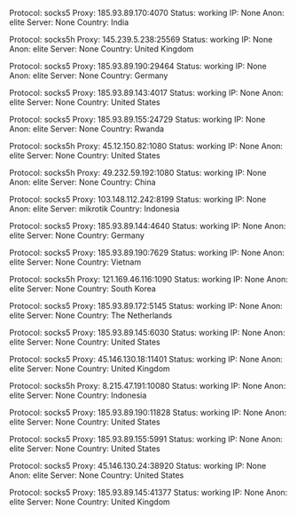 Protocol: socks5
Proxy: 185.93.89.170:4070
Status: working
IP: None
Anon: elite
Server: None
Country: India

Protocol: socks5h
Proxy: 145.239.5.238:25569
Status: working
IP: None
Anon: elite
Server: None
Country: United Kingdom

Protocol: socks5
Proxy: 185.93.89.190:29464
Status: working
IP: None
Anon: elite
Server: None
Country: Germany

Protocol: socks5
Proxy: 185.93.89.143:4017
Status: working
IP: None
Anon: elite
Server: None
Country: United States

Protocol: socks5
Proxy: 185.93.89.155:24729
Status: working
IP: None
Anon: elite
Server: None
Country: Rwanda

Protocol: socks5h
Proxy: 45.12.150.82:1080
Status: working
IP: None
Anon: elite
Server: None
Country: United States

Protocol: socks5h
Proxy: 49.232.59.192:1080
Status: working
IP: None
Anon: elite
Server: None
Country: China

Protocol: socks5
Proxy: 103.148.112.242:8199
Status: working
IP: None
Anon: elite
Server: mikrotik
Country: Indonesia

Protocol: socks5
Proxy: 185.93.89.144:4640
Status: working
IP: None
Anon: elite
Server: None
Country: Germany

Protocol: socks5
Proxy: 185.93.89.190:7629
Status: working
IP: None
Anon: elite
Server: None
Country: Vietnam

Protocol: socks5h
Proxy: 121.169.46.116:1090
Status: working
IP: None
Anon: elite
Server: None
Country: South Korea

Protocol: socks5
Proxy: 185.93.89.172:5145
Status: working
IP: None
Anon: elite
Server: None
Country: The Netherlands

Protocol: socks5
Proxy: 185.93.89.145:6030
Status: working
IP: None
Anon: elite
Server: None
Country: United States

Protocol: socks5
Proxy: 45.146.130.18:11401
Status: working
IP: None
Anon: elite
Server: None
Country: United Kingdom

Protocol: socks5h
Proxy: 8.215.47.191:10080
Status: working
IP: None
Anon: elite
Server: None
Country: Indonesia

Protocol: socks5
Proxy: 185.93.89.190:11828
Status: working
IP: None
Anon: elite
Server: None
Country: United States

Protocol: socks5
Proxy: 185.93.89.155:5991
Status: working
IP: None
Anon: elite
Server: None
Country: United States

Protocol: socks5
Proxy: 45.146.130.24:38920
Status: working
IP: None
Anon: elite
Server: None
Country: United States

Protocol: socks5
Proxy: 185.93.89.145:41377
Status: working
IP: None
Anon: elite
Server: None
Country: United Kingdom

